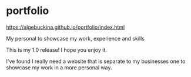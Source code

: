 # portfolio

https://algebuckina.github.io/portfolio/index.html

My personal to showcase my work, experience and skills

This is my 1.0 release! I hope you enjoy it.

I've found I really need a website that is separate to my businesses one to showcase my work in a more personal way.